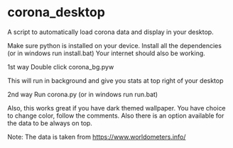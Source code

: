 # corona_desktop
A script to automatically load corona data and display in your desktop.

Make sure python is installed on your device.
Install all the dependencies (or in windows run install.bat)
Your internet should also be working.

1st way
Double click corona_bg.pyw

This will run in background and give you stats at top right of your desktop


2nd way
Run corona.py (or in windows run run.bat)


Also, this works great if you have dark themed wallpaper. You have choice to change color, follow the comments. Also there is an option available for the data to be always on top.

Note: The data is taken from https://www.worldometers.info/
